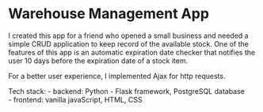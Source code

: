 # Warehouse Management App

I created this app for a friend who opened a small business and needed a simple CRUD application 
to keep record of the available stock. One of the features of this app is an automatic expiration date
checker that notifies the user 10 days before the expiration date of a stock item.

For a better user experience, I implemented Ajax for http requests.

Tech stack:
        - backend: Python - Flask framework, PostgreSQL database <br />
        - frontend: vanilla javaScript, HTML, CSS
